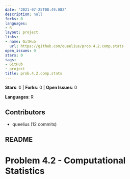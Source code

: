 ```yaml
---
date: '2021-07-25T08:49:08Z'
description: null
forks: 0
languages:
- R
layout: project
links:
- name: GitHub
  url: https://github.com/queelius/prob.4.2.comp.stats
open_issues: 0
stars: 0
tags:
- GitHub
- project
title: prob.4.2.comp.stats
---
```


**Stars**: 0 | **Forks**: 0 | **Open Issues**: 0

**Languages**: R

## Contributors
- queelius (12 commits)

## README
# Problem 4.2 - Computational Statistics
